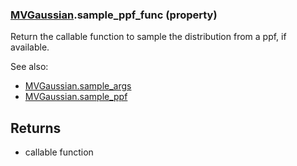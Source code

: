 ### [MVGaussian](MVGaussian.md).sample_ppf_func (property)




Return the callable function to sample the distribution from a ppf, if available.

See also:

* [MVGaussian.sample_args](MVGaussian.sample_args.md)
* [MVGaussian.sample_ppf](MVGaussian.sample_ppf.md)

Returns
---------
* callable function

